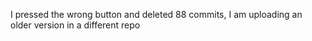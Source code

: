 I pressed the wrong button and deleted 88 commits, I am uploading an older version in a different repo
